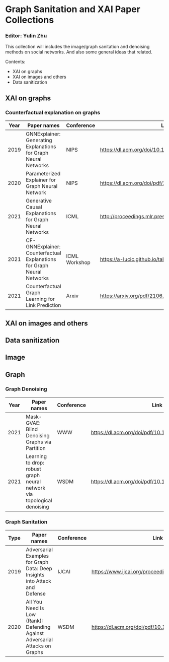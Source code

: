 # Graph Sanitation and XAI Paper Collections
### Editor: Yulin Zhu
This collection will includes the image/graph sanitation and denoising methods on social networks. And also some general ideas that related.  

Contents:
- XAI on graphs
- XAI on images and others
- Data sanitization 

## XAI on graphs
### Counterfactual explanation on graphs
| Year | Paper names | Conference | Link | Issue |
| ------ | ------ | ------ | ------ | ------ | 
| 2019 | GNNExplainer: Generating Explanations for Graph Neural Networks | NIPS | https://dl.acm.org/doi/10.1145/3442381.3449899 | mutual information loss + edge mask|
| 2020 | Parameterized Explainer for Graph Neural Network | NIPS | https://dl.acm.org/doi/pdf/10.5555/3495724.3497370 | reparametrization trick + binary concrete distribution |
| 2021 | Generative Causal Explanations for Graph Neural Networks | ICML | http://proceedings.mlr.press/v139/lin21d/lin21d.pdf| Granger causality |
| 2021 | CF-GNNExplainer: Counterfactual Explanations for Graph Neural Networks | ICML Workshop |https://a-lucic.github.io/talks/ICML_HILL_cfgnn.pdf | Causal + edge mask |
| 2021 | Counterfactual Graph Learning for Link Prediction |Arxiv | https://arxiv.org/pdf/2106.02172.pdf | joint training: factual links + counterfactual links |

## XAI on images and others
## Data sanitization

## Image
## Graph
### Graph Denoising

| Year | Paper names | Conference | Link | Issue |
| ------ | ------ | ------ | ------ | ------ | 
| 2021 | Mask-GVAE: Blind Denoising Graphs via Partition | WWW | https://dl.acm.org/doi/pdf/10.1145/3442381.3449899 | mincut loss + masked gvae |
| 2021 | Learning to drop: robust graph neural network via topological denoising | WSDM | https://dl.acm.org/doi/pdf/10.1145/3437963.3441734 | learn denoising network to drop task-irrelevant edges |

### Graph Sanitation

| Type | Paper names | Conference |Link | Issue |
| ------ | ------ | ------| ------| ------|
| 2019 |Adversarial Examples for Graph Data: Deep Insights into Attack and Defense | IJCAI | https://www.ijcai.org/proceedings/2019/0669.pdf | GCN-Jaccard |
| 2020 |All You Need Is Low (Rank): Defending Against Adversarial Attacks on Graphs | WSDM | https://dl.acm.org/doi/pdf/10.1145/3336191.3371789 | GCN-SVD |
